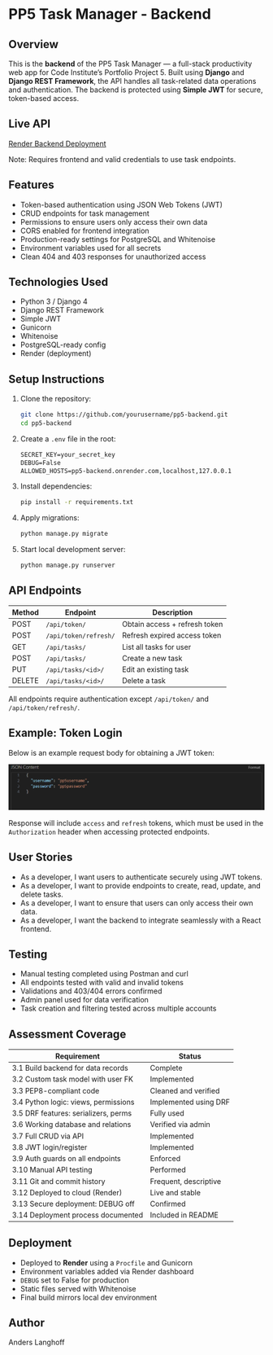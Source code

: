 # PP5 Task Manager - Backend

## Overview

This is the **backend** of the PP5 Task Manager — a full-stack productivity web app for Code Institute’s Portfolio Project 5. Built using **Django** and **Django REST Framework**, the API handles all task-related data operations and authentication. The backend is protected using **Simple JWT** for secure, token-based access.

## Live API

[Render Backend Deployment](https://pp5-backend.onrender.com/api/)

Note: Requires frontend and valid credentials to use task endpoints.

## Features

- Token-based authentication using JSON Web Tokens (JWT)
- CRUD endpoints for task management
- Permissions to ensure users only access their own data
- CORS enabled for frontend integration
- Production-ready settings for PostgreSQL and Whitenoise
- Environment variables used for all secrets
- Clean 404 and 403 responses for unauthorized access

## Technologies Used

- Python 3 / Django 4
- Django REST Framework
- Simple JWT
- Gunicorn
- Whitenoise
- PostgreSQL-ready config
- Render (deployment)

## Setup Instructions

1. Clone the repository:
   ```bash
   git clone https://github.com/yourusername/pp5-backend.git
   cd pp5-backend
   ```

2. Create a `.env` file in the root:
   ```
   SECRET_KEY=your_secret_key
   DEBUG=False
   ALLOWED_HOSTS=pp5-backend.onrender.com,localhost,127.0.0.1
   ```

3. Install dependencies:
   ```bash
   pip install -r requirements.txt
   ```

4. Apply migrations:
   ```bash
   python manage.py migrate
   ```

5. Start local development server:
   ```bash
   python manage.py runserver
   ```

## API Endpoints

| Method | Endpoint                | Description                    |
|--------|-------------------------|--------------------------------|
| POST   | `/api/token/`           | Obtain access + refresh token |
| POST   | `/api/token/refresh/`   | Refresh expired access token  |
| GET    | `/api/tasks/`           | List all tasks for user       |
| POST   | `/api/tasks/`           | Create a new task             |
| PUT    | `/api/tasks/<id>/`      | Edit an existing task         |
| DELETE | `/api/tasks/<id>/`      | Delete a task                 |

All endpoints require authentication except `/api/token/` and `/api/token/refresh/`.

## Example: Token Login

Below is an example request body for obtaining a JWT token:

![Token Request Body](screenshots/json-body.png)

Response will include `access` and `refresh` tokens, which must be used in the `Authorization` header when accessing protected endpoints.

## User Stories

- As a developer, I want users to authenticate securely using JWT tokens.
- As a developer, I want to provide endpoints to create, read, update, and delete tasks.
- As a developer, I want to ensure that users can only access their own data.
- As a developer, I want the backend to integrate seamlessly with a React frontend.

## Testing

- Manual testing completed using Postman and curl
- All endpoints tested with valid and invalid tokens
- Validations and 403/404 errors confirmed
- Admin panel used for data verification
- Task creation and filtering tested across multiple accounts

## Assessment Coverage

| Requirement                          | Status                |
|--------------------------------------|------------------------|
| 3.1 Build backend for data records   | Complete              |
| 3.2 Custom task model with user FK   | Implemented           |
| 3.3 PEP8-compliant code              | Cleaned and verified  |
| 3.4 Python logic: views, permissions | Implemented using DRF |
| 3.5 DRF features: serializers, perms | Fully used            |
| 3.6 Working database and relations   | Verified via admin    |
| 3.7 Full CRUD via API                | Implemented           |
| 3.8 JWT login/register               | Implemented           |
| 3.9 Auth guards on all endpoints     | Enforced              |
| 3.10 Manual API testing              | Performed             |
| 3.11 Git and commit history          | Frequent, descriptive |
| 3.12 Deployed to cloud (Render)      | Live and stable       |
| 3.13 Secure deployment: DEBUG off    | Confirmed             |
| 3.14 Deployment process documented   | Included in README    |

## Deployment

- Deployed to **Render** using a `Procfile` and Gunicorn
- Environment variables added via Render dashboard
- `DEBUG` set to False for production
- Static files served with Whitenoise
- Final build mirrors local dev environment

## Author

Anders Langhoff